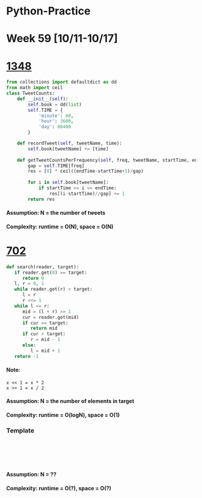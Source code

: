 # Python-Practice

# Week 59 [10/11-10/17]

# [1348](https://leetcode.com/problems/tweet-counts-per-frequency/)
```python
from collections import defaultdict as dd
from math import ceil
class TweetCounts:
    def __init__(self):
        self.book = dd(list)
        self.TIME = {
            'minute': 60,
            'hour': 3600,
            'day': 86400
        }

    def recordTweet(self, tweetName, time):
        self.book[tweetName] += [time]
        
    def getTweetCountsPerFrequency(self, freq, tweetName, startTime, endTime):
        gap = self.TIME[freq]
        res = [0] * ceil((endTime-startTime+1)/gap)
        
        for i in self.book[tweetName]:
            if startTime <= i <= endTime:
                res[(i-startTime)//gap] += 1
        return res
```
#### Assumption: N = the number of tweets
#### Complexity: runtime = O(N), space = O(N)

# [702](https://leetcode.com/problems/search-in-a-sorted-array-of-unknown-size/)
```python
def search(reader, target):
   if reader.get(0) == target:
      return 0
   l, r = 0, 1
   while reader.get(r) < target:
      l = r
      r <<= 1
   while l <= r:
      mid = (l + r) >> 1
      cur = reader.get(mid)
      if cur == target:
         return mid
      if cur > target:
         r = mid - 1
      else:
         l = mid + 1
   return -1
```
#### Note:
```
x << 1 = x * 2
x >> 1 = x / 2
```
#### Assumption: N = the number of elements in target
#### Complexity: runtime = O(logN), space = O(1)

### Template
# []()
```sql
```

# []()
```python
```
#### Assumption: N = ??
#### Complexity: runtime = O(?), space = O(?)
